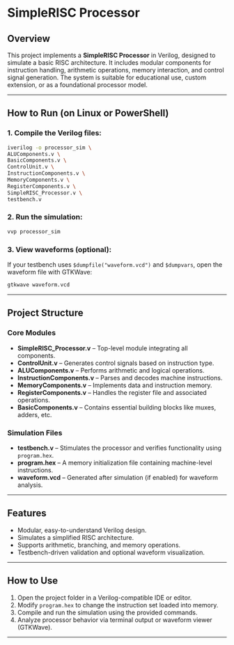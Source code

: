 # SimpleRISC Processor

## Overview

This project implements a **SimpleRISC Processor** in Verilog, designed to simulate a basic RISC architecture. It includes modular components for instruction handling, arithmetic operations, memory interaction, and control signal generation. The system is suitable for educational use, custom extension, or as a foundational processor model.

---

## How to Run (on Linux or PowerShell)

### 1. Compile the Verilog files:

```bash
iverilog -o processor_sim \
ALUComponents.v \
BasicComponents.v \
ControlUnit.v \
InstructionComponents.v \
MemoryComponents.v \
RegisterComponents.v \
SimpleRISC_Processor.v \
testbench.v
```

### 2. Run the simulation:

```bash
vvp processor_sim
```

### 3. View waveforms (optional):

If your testbench uses `$dumpfile("waveform.vcd")` and `$dumpvars`, open the waveform file with GTKWave:

```bash
gtkwave waveform.vcd
```

---

## Project Structure

### Core Modules

* **SimpleRISC\_Processor.v** – Top-level module integrating all components.
* **ControlUnit.v** – Generates control signals based on instruction type.
* **ALUComponents.v** – Performs arithmetic and logical operations.
* **InstructionComponents.v** – Parses and decodes machine instructions.
* **MemoryComponents.v** – Implements data and instruction memory.
* **RegisterComponents.v** – Handles the register file and associated operations.
* **BasicComponents.v** – Contains essential building blocks like muxes, adders, etc.

### Simulation Files

* **testbench.v** – Stimulates the processor and verifies functionality using `program.hex`.
* **program.hex** – A memory initialization file containing machine-level instructions.
* **waveform.vcd** – Generated after simulation (if enabled) for waveform analysis.

---

## Features

* Modular, easy-to-understand Verilog design.
* Simulates a simplified RISC architecture.
* Supports arithmetic, branching, and memory operations.
* Testbench-driven validation and optional waveform visualization.

---

## How to Use

1. Open the project folder in a Verilog-compatible IDE or editor.
2. Modify `program.hex` to change the instruction set loaded into memory.
3. Compile and run the simulation using the provided commands.
4. Analyze processor behavior via terminal output or waveform viewer (GTKWave).

---

